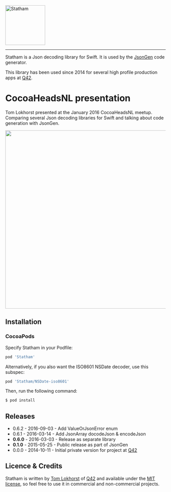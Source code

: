 <img src="https://cloud.githubusercontent.com/assets/75655/13197297/538d3f90-d7ea-11e5-8967-9c519785c2bf.png" width="125" alt="Statham">
<hr>

Statham is a Json decoding library for Swift. It is used by the [JsonGen](https://github.com/tomlokhorst/swift-json-gen) code generator.

This library has been used since 2014 for several high profile production apps at [Q42](http://q42.com/swift).


# CocoaHeadsNL presentation

Tom Lokhorst presented at the January 2016 CocoaHeadsNL meetup.
Comparing several Json decoding libraries for Swift and talking about code generation with JsonGen.

<a href="https://vimeo.com/152054122"><img src="https://i.vimeocdn.com/video/551951015.jpg?mw=960&mh=540" width="560"></a>


Installation
------------

### CocoaPods

Specify Statham in your Podfile:

```ruby
pod 'Statham'
```

Alternatively, if you also want the ISO8601 NSDate decoder, use this subspec: 

```ruby
pod 'Statham/NSDate-iso8601'
```

Then, run the following command:

```bash
$ pod install
```


Releases
--------

 - 0.6.2 - 2016-09-03 - Add ValueOrJsonError enum
 - 0.6.1 - 2016-03-14 - Add JsonArray docodeJson & encodeJson
 - **0.6.0** - 2016-03-03 - Release as separate library
 - **0.1.0** - 2015-05-25 - Public release as part of JsonGen
 - 0.0.0 - 2014-10-11 - Initial private version for project at [Q42](http://q42.com)


Licence & Credits
-----------------

Statham is written by [Tom Lokhorst](https://twitter.com/tomlokhorst) of [Q42](http://q42.com)
and available under the [MIT license](https://github.com/tomlokhorst/Statham/blob/develop/LICENSE),
so feel free to use it in commercial and non-commercial projects.

